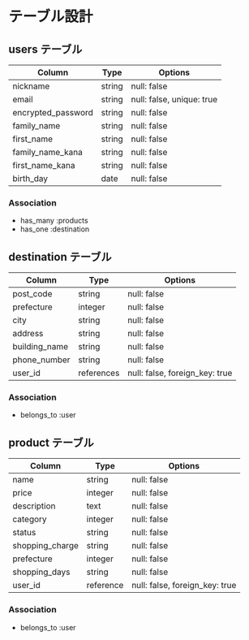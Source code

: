 # テーブル設計

## users テーブル

| Column             | Type   | Options                   |
| ------------------ | ------ | ------------------------- |
| nickname           | string | null: false               |
| email              | string | null: false, unique: true |
| encrypted_password | string | null: false               |
| family_name        | string | null: false               |
| first_name         | string | null: false               |
| family_name_kana   | string | null: false               |
| first_name_kana    | string | null: false               |
| birth_day          | date   | null: false               |

### Association

- has_many :products
- has_one  :destination


## destination テーブル

| Column        | Type       | Options                        |
| ------------- | ---------- | ------------------------------ |
| post_code     | string     | null: false                    |
| prefecture    | integer    | null: false                    |
| city          | string     | null: false                    |
| address       | string     | null: false                    |
| building_name | string     | null: false                    |
| phone_number  | string     | null: false                    |
| user_id       | references | null: false, foreign_key: true |


### Association

- belongs_to          :user



## product テーブル

| Column          | Type      | Options                        |
| --------------- | --------- | ------------------------------ |
| name            | string    | null: false                    |
| price           | integer   | null: false                    |
| description     | text      | null: false                    |
| category        | integer   | null: false                    |
| status          | string    | null: false                    |
| shopping_charge | string    | null: false                    |
| prefecture      | integer   | null: false                    |
| shopping_days   | string    | null: false                    |
| user_id         | reference | null: false, foreign_key: true |

### Association

- belongs_to             :user

